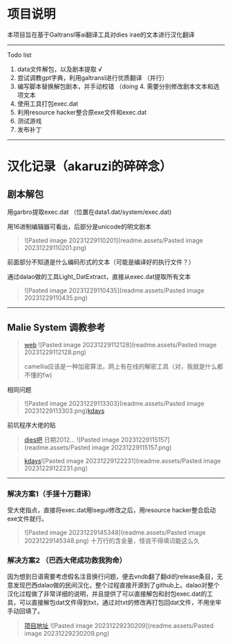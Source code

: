 # 项目说明

本项目旨在基于Galtransl等ai翻译工具对dies irae的文本进行汉化翻译

---
Todo list
1. data文件解包，以及剧本提取 √
2. 尝试调教gpt字典，利用galtransl进行优质翻译 （并行）
3. 编写脚本替换解包剧本，并手动校错  （doing
	4. 需要分别修改剧本文本和选项文本
4. 使用工具打包exec.dat
5. 利用resource hacker整合原exe文件和exec.dat
6. 测试游戏
7. 发布补丁

---
# 汉化记录（akaruzi的碎碎念）

## 剧本解包

用garbro提取exec.dat （位置在data1.dat/system/exec.dat)

用16进制编辑器可看出，后部分是unicode的明文剧本
> ![Pasted image 20231229110201](readme.assets/Pasted image 20231229110201.png)

前面部分不知道是什么编码形式的文本（可能是编译好的执行文件？）

通过dalao做的工具Light_DatExtract，直接从exec.dat提取所有文本
> ![Pasted image 20231229110435](readme.assets/Pasted image 20231229110435.png)


---
## Malie System 调教参考

> [web](https://tieba.baidu.com/p/6282181656?pid=127758453020&cid=#127758453020) ![Pasted image 20231229112128](readme.assets/Pasted image 20231229112128.png)
>
> camellia应该是一种加密算法，网上有在线的解密工具（对，我就是什么都不懂的fw)

相同问题
> ![Pasted image 20231229113303](readme.assets/Pasted image 20231229113303.png)[kdays](https://bbs2.kdays.net/read/74258)

前坑程序大佬的贴

> [dies吧](https://tieba.baidu.com/p/1959529444?red_tag=2832294380#25906979832l) 日期2012...
> ![Pasted image 20231229115157](readme.assets/Pasted image 20231229115157.png)

> [kdays](https://bbs2.kdays.net/read/22545)![Pasted image 20231229122231](readme.assets/Pasted image 20231229122231.png)


---

### 解决方案1（手搓十万翻译）

受大佬指点，直接将exec.dat用lsegui修改之后，用resource hacker整合启动exe文件就行。

> ![Pasted image 20231229145348](readme.assets/Pasted image 20231229145348.png)
> 十万行的含金量，怪说不得填词能这么久

### 解决方案2 （巴西大佬成功救我狗命）

因为想到日语需要考虑假名注音换行问题，便去vndb翻了翻di的release条目，无意发现巴西dalao做的民间汉化，整个过程直接开源到了github上。dalao对整个汉化过程做了非常详细的说明，并且提供了可以直接解包和封包exec.dat的工具，可以直接解包dat文件得到txt，通过对txt的修改再打包回dat文件，不用坐牢手动回填了。

> [项目地址](https://github.com/Monaco-a-Knox/Dia-da-Ira)
> ![Pasted image 20231229230209](readme.assets/Pasted image 20231229230209.png)
